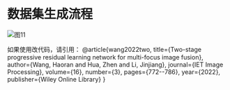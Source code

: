 # 数据集生成流程
![图11](https://user-images.githubusercontent.com/40713736/164642530-d14b700d-be3c-407a-9572-e3951cf377f8.jpg)


如果使用改代码，请引用：
@article{wang2022two,
  title={Two-stage progressive residual learning network for multi-focus image fusion},
  author={Wang, Haoran and Hua, Zhen and Li, Jinjiang},
  journal={IET Image Processing},
  volume={16},
  number={3},
  pages={772--786},
  year={2022},
  publisher={Wiley Online Library}
}
